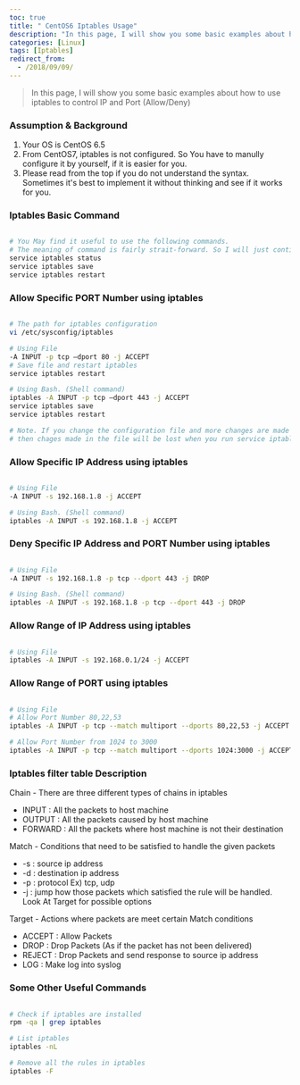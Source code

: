 ```yaml
---
toc: true
title: " CentOS6 Iptables Usage"
description: "In this page, I will show you some basic examples about how to use iptables to control IP and Port (Allow/Deny)"
categories: [Linux]
tags: [Iptables]
redirect_from:
  - /2018/09/09/
---
```


> In this page, I will show you some basic examples about how to use iptables to control IP and Port (Allow/Deny)

### Assumption & Background

1. Your OS is CentOS 6.5
2. From CentOS7, iptables is not configured. So You have to manully configure it by yourself, if it is easier for you.
3. Please read from the top if you do not understand the syntax. Sometimes it's best to implement it without thinking and see if it works for you.

### Iptables Basic Command

```bash

# You May find it useful to use the following commands.
# The meaning of command is fairly strait-forward. So I will just continue
service iptables status
service iptables save
service iptables restart

```

### Allow Specific PORT Number using iptables

```bash

# The path for iptables configuration
vi /etc/sysconfig/iptables

# Using File
-A INPUT -p tcp –dport 80 -j ACCEPT
# Save file and restart iptables
service iptables restart

# Using Bash. (Shell command)
iptables -A INPUT -p tcp –dport 443 -j ACCEPT
service iptables save
service iptables restart

# Note. If you change the configuration file and more changes are made using iptables command,
# then chages made in the file will be lost when you run service iptables save

```

### Allow Specific IP Address using iptables

```bash

# Using File
-A INPUT -s 192.168.1.8 -j ACCEPT

# Using Bash. (Shell command)
iptables -A INPUT -s 192.168.1.8 -j ACCEPT

```

### Deny Specific IP Address and PORT Number using iptables

```bash

# Using File
-A INPUT -s 192.168.1.8 -p tcp --dport 443 -j DROP

# Using Bash. (Shell command)
iptables -A INPUT -s 192.168.1.8 -p tcp --dport 443 -j DROP

```

### Allow Range of IP Address using iptables

```bash

# Using File
iptables -A INPUT -s 192.168.0.1/24 -j ACCEPT

```

### Allow Range of PORT using iptables

```bash

# Using File
# Allow Port Number 80,22,53
iptables -A INPUT -p tcp --match multiport --dports 80,22,53 -j ACCEPT

# Allow Port Number from 1024 to 3000
iptables -A INPUT -p tcp --match multiport --dports 1024:3000 -j ACCEPT

```

### Iptables filter table Description

Chain - There are three different types of chains in iptables
- INPUT : All the packets to host machine
- OUTPUT : All the packets caused by host machine
- FORWARD : All the packets where host machine is not their destination

Match - Conditions that need to be satisfied to handle the given packets
- -s : source ip address
- -d : destination ip address
- -p : protocol Ex) tcp, udp
- -j : jump how those packets which satisfied the rule will be handled. Look At Target for possible options

Target - Actions where packets are meet certain Match conditions
- ACCEPT : Allow Packets
- DROP : Drop Packets (As if the packet has not been delivered)
- REJECT : Drop Packets and send response to source ip address
- LOG : Make log into syslog

### Some Other Useful Commands

```bash

# Check if iptables are installed
rpm -qa | grep iptables

# List iptables
iptables -nL

# Remove all the rules in iptables
iptables -F

```

[^1]: This is a footnote.

[kramdown]: https://kramdown.gettalong.org/
[My Blog]: https://marindie.github.io